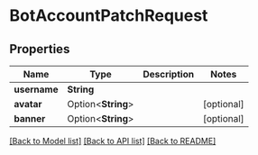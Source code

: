 # BotAccountPatchRequest

## Properties

Name | Type | Description | Notes
------------ | ------------- | ------------- | -------------
**username** | **String** |  | 
**avatar** | Option<**String**> |  | [optional]
**banner** | Option<**String**> |  | [optional]

[[Back to Model list]](../README.md#documentation-for-models) [[Back to API list]](../README.md#documentation-for-api-endpoints) [[Back to README]](../README.md)


